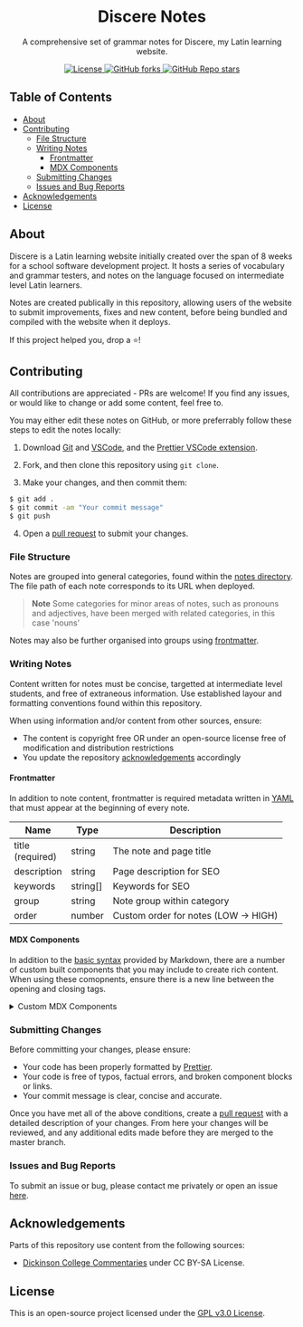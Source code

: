 <h1 align="center">Discere Notes</h1>

<p align="center">A comprehensive set of grammar notes for Discere, my Latin learning website.</p>

<div align="center">
    <a href="https://github.com/Jejebecarte/discere-notes/blob/master/LICENSE">
        <img alt="License" src="https://img.shields.io/github/license/Jejebecarte/discere-notes">
    </a>
    <a href="https://github.com/Jejebecarte/discere-notes/forks">
        <img alt="GitHub forks" src="https://img.shields.io/github/forks/Jejebecarte/discere-notes">
    </a>
    <a href="https://github.com/Jejebecarte/discere-notes/stargazers">
        <img alt="GitHub Repo stars" src="https://img.shields.io/github/stars/Jejebecarte/discere-notes">
    </a>
</div>

## Table of Contents

- [About](#about)
- [Contributing](#contributing)
  - [File Structure](#file-structure)
  - [Writing Notes](#writing-notes)
    - [Frontmatter](#frontmatter)
    - [MDX Components](#mdx-components)
  - [Submitting Changes](#submitting-changes)
  - [Issues and Bug Reports](#issues-and-bug-reports)
- [Acknowledgements](#acknowledgements)
- [License](#license)

## About

Discere is a Latin learning website initially created over the span of 8 weeks for a school software development project. It hosts a series of vocabulary and grammar testers, and notes on the language focused on intermediate level Latin learners.

Notes are created publically in this repository, allowing users of the website to submit improvements, fixes and new content, before being bundled and compiled with the website when it deploys.

If this project helped you, drop a ⭐️!

## Contributing

All contributions are appreciated - PRs are welcome! If you find any issues, or would like to change or add some content, feel free to.

You may either edit these notes on GitHub, or more preferrably follow these steps to edit the notes locally:

1. Download [Git](https://git-scm.com/) and [VSCode](https://code.visualstudio.com/), and the [Prettier VSCode extension](https://prettier.io/docs/en/editors.html#visual-studio-code).

2. Fork, and then clone this repository using `git clone`.

3. Make your changes, and then commit them:

```bash
$ git add .
$ git commit -am "Your commit message"
$ git push
```

4. Open a [pull request](https://github.com/Jejebecarte/discere-notes/) to submit your changes.

### File Structure

Notes are grouped into general categories, found within the [notes directory](/notes/). The file path of each note corresponds to its URL when deployed.

> **Note**
> Some categories for minor areas of notes, such as pronouns and adjectives, have been merged with related categories, in this case 'nouns'

Notes may also be further organised into groups using [frontmatter](#frontmatter).

### Writing Notes

Content written for notes must be concise, targetted at intermediate level students, and free of extraneous information. Use established layour and formatting conventions found within this repository.

When using information and/or content from other sources, ensure:

- The content is copyright free OR under an open-source license free of modification and distribution restrictions
- You update the repository [acknowledgements](#acknowledgements) accordingly

#### Frontmatter

In addition to note content, frontmatter is required metadata written in [YAML](https://yaml.org/) that must appear at the beginning of every note.

| Name                | Type     | Description                          |
| ------------------- | -------- | ------------------------------------ |
| title<br>(required) | string   | The note and page title              |
| description         | string   | Page description for SEO             |
| keywords            | string[] | Keywords for SEO                     |
| group               | string   | Note group within category           |
| order               | number   | Custom order for notes (LOW -> HIGH) |

#### MDX Components

In addition to the [basic syntax](https://www.markdownguide.org/basic-syntax/) provided by Markdown, there are a number of custom built components that you may include to create rich content. When using these comopnents, ensure there is a new line between the opening and closing tags.

<details>

<summary>Custom MDX Components</summary>

- Callout \<type> [title]

| Name     | Type                                  | Description                                    |
| -------- | ------------------------------------- | ---------------------------------------------- |
| children | ReactNode                             | Callout content                                |
| type     | "danger" \| "info" \| "tip" \| "warn" | Sets colour, icon and default title of callout |
| title    | string                                | Custom title                                   |

- Translation \<latin> \<translations> [withArrow]

| Name         | Type     | Description                                                                        |
| ------------ | -------- | ---------------------------------------------------------------------------------- |
| latin        | string   | The latin text to display                                                          |
| translations | string[] | A list of English translations                                                     |
| withArrow    | boolean  | Place arrow before each translation, indicating increase in fluency or correctness |

- CaseDisplayTable \<type>

| Name | Type                                                                 | Description            |
| ---- | -------------------------------------------------------------------- | ---------------------- |
| type | "all" \| "nom" \| "voc" \| "acc" \| "gen" \| "dat" \| "abl" \| "loc" | The case(s) to display |

- VerbDisplayTable \<type>

| Name | Type                                                        | Description               |
| ---- | ----------------------------------------------------------- | ------------------------- |
| type | "fut" \| "fut-perf" \| "pres" \| "impf" \| "perf" \| "plup" | The verb tense to display |

</details>

### Submitting Changes

Before committing your changes, please ensure:

- Your code has been properly formatted by [Prettier](https://prettier.io/).
- Your code is free of typos, factual errors, and broken component blocks or links.
- Your commit message is clear, concise and accurate.

Once you have met all of the above conditions, create a [pull request](https://github.com/Jejebecarte/discere-notes/pulls) with a detailed description of your changes. From here your changes will be reviewed, and any additional edits made before they are merged to the master branch.

### Issues and Bug Reports

To submit an issue or bug, please contact me privately or open an issue [here](https://github.com/Jejebecarte/discere-notes/issues).

## Acknowledgements

Parts of this repository use content from the following sources:

- [Dickinson College Commentaries](https://dcc.dickinson.edu/) under CC BY-SA License.

## License

This is an open-source project licensed under the [GPL v3.0 License](/LICENSE).
